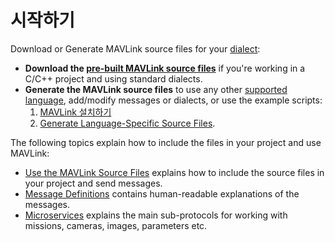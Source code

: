 # 시작하기

Download or Generate MAVLink source files for your [dialect](../messages/index.md#dialects):

- **Download the [pre-built MAVLink source files](../index.md#prebuilt_libraries)** if you're working in a C/C++ project and using standard dialects.
- **Generate the MAVLink source files** to use any other [supported language](../index.md#supported_languages), add/modify messages or dialects, or use the example scripts: 
    1. [MAVLink 설치하기](../getting_started/installation.md)
    2. [Generate Language-Specific Source Files](../getting_started/generate_libraries.md).

The following topics explain how to include the files in your project and use MAVLink:

- [Use the MAVLink Source Files](../getting_started/use_libraries.md) explains how to include the source files in your project and send messages.
- [Message Definitions](../messages/index.md) contains human-readable explanations of the messages.
- [Microservices](../services/index.md) explains the main sub-protocols for working with missions, cameras, images, parameters etc.
